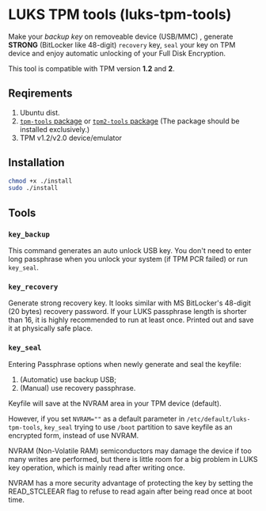 # LUKS TPM tools (luks-tpm-tools)

Make your _backup key_ on removeable device (USB/MMC) , generate **STRONG** (BitLocker like 48-digit) `recovery` key, `seal` your key on TPM device and enjoy automatic unlocking of your Full Disk Encryption.

This tool is compatible with TPM version **1.2** and **2**.

## Reqirements
1. Ubuntu dist.
1. [`tpm-tools` package](apt:tpm2-tools) or [`tpm2-tools` package](apt:tpm2-tools) (The package should be installed exclusively.)
2. TPM v1.2/v2.0 device/emulator

## Installation
```sh
chmod +x ./install
sudo ./install
```

## Tools

### `key_backup`

This command generates an auto unlock USB key. You don't need to enter long passphrase when you unlock your system (if TPM PCR failed) or run `key_seal`.

### `key_recovery`

Generate strong recovery key. It looks similar with MS BitLocker's 48-digit (20 bytes) recovery password. If your LUKS passphrase length is shorter than 16, it is highly recommended to run at least once. Printed out and save it at physically safe place.

### `key_seal`

Entering Passphrase options when newly generate and seal the keyfile:
1. (Automatic) use backup USB;
2. (Manual) use recovery passphrase.

Keyfile will save at the NVRAM area in your TPM device (default).

However, if you set `NVRAM=""` as a default parameter in `/etc/default/luks-tpm-tools`, `key_seal` trying to use `/boot` partition to save keyfile as an encrypted form, instead of use NVRAM.

NVRAM (Non-Volatile RAM) semiconductors may damage the device if too many writes are performed, but there is little room for a big problem in LUKS key operation, which is mainly read after writing once.

NVRAM has a more security advantage of protecting the key by setting the READ_STCLEEAR flag to refuse to read again after being read once at boot time.
